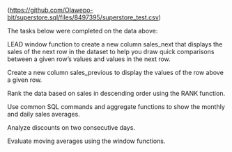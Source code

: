 (https://github.com/Olawepo-bit/superstore.sql/files/8497395/superstore_test.csv)


The tasks below were completed on the data above:

LEAD window function to create a new column sales_next that displays the sales of the next row in the dataset to help you draw quick comparisons between a given row’s values and values in the next row.

Create a new column sales_previous to display the values of the row above a given row.

Rank the data based on sales in descending order using the RANK function.

Use common SQL commands and aggregate functions to show the monthly and daily sales averages.

Analyze discounts on two consecutive days.

Evaluate moving averages using the window functions.
